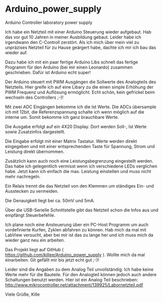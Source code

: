 Arduino_power_supply
====================

Arduino Controller laboratory power supply

Ich habe ein Netzteil mit einer Arduino Steuerung wieder aufgebaut. Hab das vor gut 10 Jahren in meiner Ausbildung gebaut. Leider habe ich irgendwann den C-Controll zerstört. Als ich mich über mein viel zu unpräzises Netzteil für zu Hause geärgert habe, dachte ich mir ich bau das wieder auf.

Dazu habe ich mit ein paar fertige Arduino Libs schnell das fertige Programm für den Arduino (bei mir einen Leonardo) zusammen geschrieben. Dafür ist Arduino echt super!

Der Arduino steuert mit PWM Ausgängen die Sollwerte des Analogteils des Netzteils. Hier greife ich auf eine Libary zu die einen simple Erhöhung der PWM Frequenz und Auflösung ermöglicht. Echt schön, kein gefrickel beim wechseln des Controllers ;-)!

Mit zwei ADC Eingängen bekomme ich die Ist Werte. Die ADCs übersample ich mit 12bit, die Referenzspannung schalte ich wenn möglich auf die interne um. Somit bekomme ich ganz brauchbare Werte.

Die Ausgabe erfolgt auf ein 4X20 Display. Dort werden Soll-, Ist Werte sowie Zusatzinfos dargestellt.

Die Eingabe erfolgt mit einer Matrix Tastatur. Werte werden direkt eingegeben und mit einer entsprechenden Taste für Spannung, Strom und Leistung direkt übernommen.

Zusätzlich kann auch noch eine Leistungsbegrenzung eingestellt werden. Das habe ich gelegentlich vermisst wenn ich verschiedene LEDs verglichen habe. Jetzt kann ich einfach die max. Leistung einstellen und muss nicht mehr nachregeln.

Ein Relais trennt die das Netzteil von den Klemmen um ständiges Ein- und Ausstecken zu vermeiden.

Die Genauigkeit liegt bei ca. 50mV und 5mA.

Über die USB-Serielle Schnittstelle gibt das Netzteil schon die Infos aus und empfängt Steuerbefehle.

Ich plane noch eine Ansteuerung über ein PC-Host Programm um auch vordefinierte Kurfen, Zyklen abfahren zu können. Hab mich da mal mit LabView versucht, aber bei mir ist das zu lange her und ich muss mich da wieder ganz neu ein arbeiten.

Das Projekt liegt auf GitHub ( https://github.com/killee/Arduino_power_supply ). Wollte mich da mal einarbeiten. Git gefällt mir bis jetzt echt gut ;-)!

Leider sind die Angaben zu dem Analog Teil unvollständig. Ich habe keine Werte mehr für die Bauteile.
Für den Analogteil können jedoch auch andere Schaltungen benutzt werden. Hier ist ein Analog Teil beschrieben:
http://www.mikrocontroller.net/attachment/139925/Labornetzteil.pdf

Viele Grüße,
Kille
